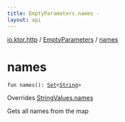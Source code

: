 ```yaml
---
title: EmptyParameters.names - 
layout: api
---
```


<div class='api-docs-breadcrumbs'><a href="../index.html">io.ktor.http</a> / <a href="index.html">EmptyParameters</a> / <a href="./names.html">names</a></div>

# names

<div class="signature"><code><span class="keyword">fun </span><span class="identifier">names</span><span class="symbol">(</span><span class="symbol">)</span><span class="symbol">: </span><a href="https://kotlinlang.org/api/latest/jvm/stdlib/kotlin.collections/-set/index.html"><span class="identifier">Set</span></a><span class="symbol">&lt;</span><a href="https://kotlinlang.org/api/latest/jvm/stdlib/kotlin/-string/index.html"><span class="identifier">String</span></a><span class="symbol">&gt;</span></code></div>

Overrides <a href="../../io.ktor.util/-string-values/names.html">StringValues.names</a>

Gets all names from the map

